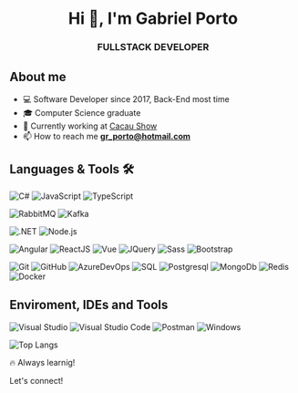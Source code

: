 <h1 align="center">Hi 👋, I'm Gabriel Porto</h1>
<h3 align="center">FULLSTACK DEVELOPER</h3>
<!--<p align="center">
<a href="https://linkedin.com/in/gabriel-porto-705165109" target="blank"><img align="center" src="https://raw.githubusercontent.com/rahuldkjain/github-profile-readme-generator/master/src/images/icons/Social/linked-in-alt.svg" alt="gabriel-porto-705165109" height="20" width="30" /></a>
</p>-->
<!--![VisitorHit](https://estruyf-github.azurewebsites.net/api/VisitorHit?user=GPORTO95&repo=GPORTO95&countColor=%23f4b241)-->

## About me
- 💻 Software Developer since 2017, Back-End most time
- 🎓 Computer Science graduate
- 💼 Currently working at <a href="https://www.cacaushow.com.br/">Cacau Show</a>
- 📫 How to reach me **gr_porto@hotmail.com**

## Languages & Tools 🛠️
  ![C#](https://img.shields.io/badge/-05122A?style=flat&logo=CSharp&logoColor=7e10cc)
  ![JavaScript](https://img.shields.io/badge/-05122A?style=flat&logo=javascript)
  ![TypeScript](https://img.shields.io/badge/-05122A?style=flat&logo=typescript)
  
  ![RabbitMQ](https://img.shields.io/badge/-05122A?style=flat&logo=rabbitmq)
  ![Kafka](https://img.shields.io/badge/-05122A?style=flat&logo=apache-kafka)
  

  ![.NET](https://img.shields.io/badge/-05122A?style=flat&logo=dotnet)
  ![Node.js](https://img.shields.io/badge/-05122A?style=flat&logo=node.js)
 
  ![Angular](https://img.shields.io/badge/-05122A?style=flat&logo=angular&logoColor=red)
  ![ReactJS](https://img.shields.io/badge/-05122A?style=flat&logo=react)
  ![Vue](https://img.shields.io/badge/-05122A?style=flate&logo=vue.js&logoColor=4FC08D)
  ![JQuery](https://img.shields.io/badge/-05122A?style=flate&logo=jquery&logoColor=blue)
  ![Sass](https://img.shields.io/badge/-05122A?style=flat&logo=sass)
  ![Bootstrap](https://img.shields.io/badge/-05122A?style=flat&logo=bootstrap)

  ![Git](https://img.shields.io/badge/-05122A?style=flat&logo=git)
  ![GitHub](https://img.shields.io/badge/-05122A?style=flat&logo=github)
  ![AzureDevOps](https://img.shields.io/badge/-05122A?style=flat&logo=azuredevops&logoColor=blue)
  ![SQL](https://img.shields.io/badge/-05122A?style=flat&logo=microsoft-sql-server&logoColor=red)
  ![Postgresql](https://img.shields.io/badge/-05122A?style=flat&logo=postgresql)
  ![MongoDb](https://img.shields.io/badge/-05122A?style=flat&logo=mongodb&logoColor=green)
  ![Redis](https://img.shields.io/badge/-05122A?style=flat&logo=redis)
  ![Docker](https://img.shields.io/badge/-05122A?style=flat&logo=docker)

## Enviroment, IDEs and Tools
  ![Visual Studio](https://img.shields.io/badge/-05122A?style=flat&logo=visualstudio&logoColor=7e10cc)
  ![Visual Studio Code](https://img.shields.io/badge/-05122A?style=flat&logo=visualstudiocode&logoColor=007ACC)
  ![Postman](https://img.shields.io/badge/-05122A?logo=postman)
  ![Windows](https://img.shields.io/badge/-Windows%2011-333333?style=flat&logo=windows)

![Top Langs](https://github-readme-stats.vercel.app/api/top-langs/?username=gporto95&layout=compact&theme=tokyonight)
   
🔥 Always learnig!

Let's connect!
